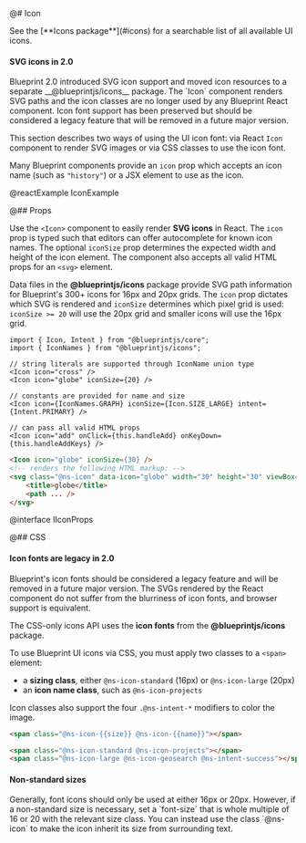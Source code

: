 @# Icon

<div class="@ns-callout @ns-intent-primary @ns-icon-info-sign">
    See the [**Icons package**](#icons) for a searchable list of all available UI icons.
</div>

<div class="@ns-callout @ns-intent-primary @ns-icon-info-sign">
    <h4 class="@ns-heading">SVG icons in 2.0</h4>
    Blueprint 2.0 introduced SVG icon support and moved icon resources to a separate __@blueprintjs/icons__ package.
    The `Icon` component renders SVG paths and the icon classes are no longer used by any Blueprint React component.
    Icon font support has been preserved but should be considered a legacy feature that will be removed in a
    future major version.
</div>

This section describes two ways of using the UI icon font: via React `Icon`
component to render SVG images or via CSS classes to use the icon font.

Many Blueprint components provide an `icon` prop which accepts an icon name
(such as `"history"`) or a JSX element to use as the icon.

@reactExample IconExample

@## Props

Use the `<Icon>` component to easily render __SVG icons__ in React. The `icon`
prop is typed such that editors can offer autocomplete for known icon names. The
optional `iconSize` prop determines the expected width and height of the icon
element. The component also accepts all valid HTML props for an `<svg>` element.

Data files in the __@blueprintjs/icons__ package provide SVG path information
for Blueprint's 300+ icons for 16px and 20px grids. The `icon` prop dictates
which SVG is rendered and `iconSize` determines which pixel grid is used:
`iconSize >= 20` will use the 20px grid and smaller icons will use the 16px
grid.

```tsx
import { Icon, Intent } from "@blueprintjs/core";
import { IconNames } from "@blueprintjs/icons";

// string literals are supported through IconName union type
<Icon icon="cross" />
<Icon icon="globe" iconSize={20} />

// constants are provided for name and size
<Icon icon={IconNames.GRAPH} iconSize={Icon.SIZE_LARGE} intent={Intent.PRIMARY} />

// can pass all valid HTML props
<Icon icon="add" onClick={this.handleAdd} onKeyDown={this.handleAddKeys} />
```

```html
<Icon icon="globe" iconSize={30} />
<!-- renders the following HTML markup: -->
<svg class="@ns-icon" data-icon="globe" width="30" height="30" viewBox="0 0 20 20">
    <title>globe</title>
    <path ... />
</svg>
```

@interface IIconProps

@## CSS

<div class="@ns-callout @ns-intent-warning @ns-icon-warning-sign">
    <h4 class="@ns-heading">Icon fonts are legacy in 2.0</h4>
    Blueprint's icon fonts should be considered a legacy feature and will be removed in a future major version.
    The SVGs rendered by the React component do not suffer from the blurriness of icon fonts, and browser
    support is equivalent.
</div>

The CSS-only icons API uses the __icon fonts__ from the __@blueprintjs/icons__ package.

To use Blueprint UI icons via CSS, you must apply two classes to a `<span>` element:
- a __sizing class__, either `@ns-icon-standard` (16px) or `@ns-icon-large` (20px)
- an __icon name class__, such as `@ns-icon-projects`

Icon classes also support the four `.@ns-intent-*` modifiers to color the image.

```html
<span class="@ns-icon-{{size}} @ns-icon-{{name}}"></span>

<span class="@ns-icon-standard @ns-icon-projects"></span>
<span class="@ns-icon-large @ns-icon-geosearch @ns-intent-success"></span>
```

<div class="@ns-callout @ns-intent-primary @ns-icon-info-sign">
    <h4 class="@ns-heading">Non-standard sizes</h4>
    Generally, font icons should only be used at either 16px or 20px. However, if a non-standard size is
    necessary, set a `font-size` that is whole multiple of 16 or 20 with the relevant size class.
    You can instead use the class `@ns-icon` to make the icon inherit its size from surrounding text.
</div>
